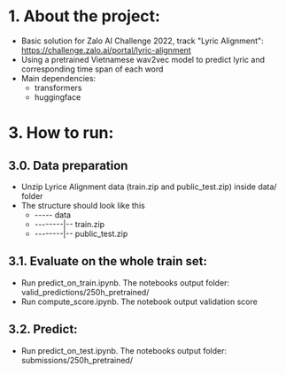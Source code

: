 # 1. About the project:
- Basic solution for Zalo AI Challenge 2022, track "Lyric Alignment": https://challenge.zalo.ai/portal/lyric-alignment
- Using a pretrained Vietnamese wav2vec model to predict lyric and corresponding time span of each word
- Main dependencies:
  - transformers
  - huggingface

# 3. How to run:
## 3.0. Data preparation
- Unzip Lyrice Alignment data (train.zip and public_test.zip) inside data/ folder
- The structure should look like this
  - ----- data
  - --------|-- train.zip
  - --------|-- public_test.zip
  
## 3.1. Evaluate on the whole train set:
- Run predict_on_train.ipynb. The notebooks output folder: valid_predictions/250h_pretrained/
- Run compute_score.ipynb. The notebook output validation score
## 3.2. Predict:
- Run predict_on_test.ipynb. The notebooks output folder: submissions/250h_pretrained/
